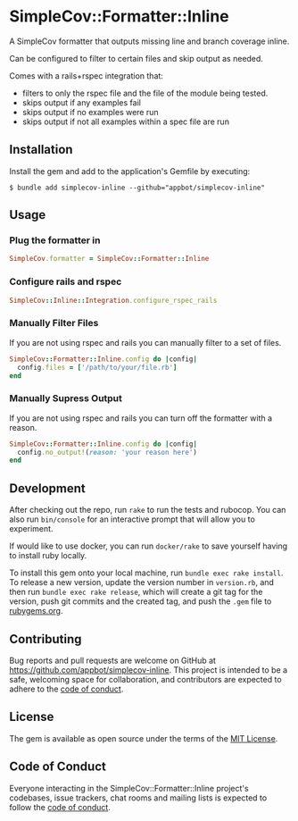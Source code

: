 # SimpleCov::Formatter::Inline

A SimpleCov formatter that outputs missing line and branch coverage inline.

Can be configured to filter to certain files and skip output as needed.

Comes with a rails+rspec integration that:

* filters to only the rspec file and the file of the module being tested.
* skips output if any examples fail
* skips output if no examples were run
* skips output if not all examples within a spec file are run

## Installation

Install the gem and add to the application's Gemfile by executing:

    $ bundle add simplecov-inline --github="appbot/simplecov-inline"

## Usage

### Plug the formatter in

``` ruby
SimpleCov.formatter = SimpleCov::Formatter::Inline
```

### Configure rails and rspec

``` ruby
SimpleCov::Inline::Integration.configure_rspec_rails
```

### Manually Filter Files

If you are not using rspec and rails you can manually filter to a set of files.

``` ruby
SimpleCov::Formatter::Inline.config do |config|
  config.files = ['/path/to/your/file.rb']
end
```

### Manually Supress Output

If you are not using rspec and rails you can turn off the formatter with a reason.

``` ruby
SimpleCov::Formatter::Inline.config do |config|
  config.no_output!(reason: 'your reason here')
end
```

## Development

After checking out the repo, run `rake` to run the tests and rubocop. You can also run `bin/console` for an interactive prompt that will allow you to experiment.

If would like to use docker, you can run `docker/rake` to save yourself having to install ruby locally.

To install this gem onto your local machine, run `bundle exec rake install`. To release a new version, update the version number in `version.rb`, and then run `bundle exec rake release`, which will create a git tag for the version, push git commits and the created tag, and push the `.gem` file to [rubygems.org](https://rubygems.org).

## Contributing

Bug reports and pull requests are welcome on GitHub at https://github.com/appbot/simplecov-inline. This project is intended to be a safe, welcoming space for collaboration, and contributors are expected to adhere to the [code of conduct](https://github.com/appbot/simplecov-inline/blob/main/CODE_OF_CONDUCT.md).

## License

The gem is available as open source under the terms of the [MIT License](https://opensource.org/licenses/MIT).

## Code of Conduct

Everyone interacting in the SimpleCov::Formatter::Inline project's codebases, issue trackers, chat rooms and mailing lists is expected to follow the [code of conduct](https://github.com/appbot/simplecov-inline/blob/main/CODE_OF_CONDUCT.md).
